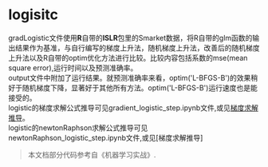 # logisitc
gradLogistic文件使用**R**自带的**ISLR**包里的Smarket数据，将R自带的glm函数的输出结果作为基准，与自行编写的梯度上升法，随机梯度上升法，改善后的随机梯度上升法以及R自带的optim优化方法进行比较。比较内容包括系数的mse(mean square error),运行时间以及预测准确率。    
output文件中附加了运行结果。就预测准确率来看，optim('L-BFGS-B')的效果稍好于随机梯度下降，显著好于其他所有方法。optim('L-BFGS-B')运行速度也是能接受的。   
logistic的梯度求解公式推导可见gradient_logistic_step.ipynb文件,或见[梯度求解推导](http://nbviewer.jupyter.org/github/ChenShicong/logisitc/blob/master/gradient_logisitc_step.ipynb)。   
logistic的newtonRaphson求解公式推导可见newtonRaphson_logistic_step.ipynb文件,或见[梯度求解推导]
> 本文档部分代码参考自《机器学习实战》.


